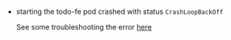 
- starting the todo-fe pod crashed with status `CrashLoopBackOff`
    
    See some troubleshooting the error [here](https://managedkube.com/kubernetes/pod/failure/crashloopbackoff/k8sbot/troubleshooting/2019/02/12/pod-failure-crashloopbackoff.html)
